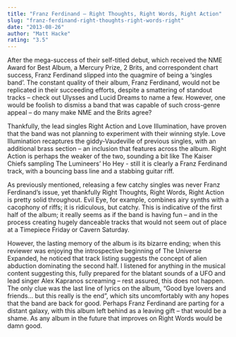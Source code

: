 ```yaml
---
title: "Franz Ferdinand – Right Thoughts, Right Words, Right Action"
slug: "franz-ferdinand-right-thoughts-right-words-right"
date: "2013-08-26"
author: "Matt Hacke"
rating: "3.5"
---
```


After the mega-success of their self-titled debut, which received the NME Award for Best Album, a Mercury Prize, 2 Brits, and correspondent chart success, Franz Ferdinand slipped into the quagmire of being a ‘singles band’. The constant quality of their album, Franz Ferdinand, would not be replicated in their succeeding efforts, despite a smattering of standout tracks – check out Ulysses and Lucid Dreams to name a few. However, one would be foolish to dismiss a band that was capable of such cross-genre appeal – do many make NME and the Brits agree?

Thankfully, the lead singles Right Action and Love Illumination, have proven that the band was not planning to experiment with their winning style. Love Illumination recaptures the giddy-Vaudeville of previous singles, with an additional brass section – an inclusion that features across the album. Right Action is perhaps the weaker of the two, sounding a bit like The Kaiser Chiefs sampling The Lumineers’ Ho Hey - still it is clearly a Franz Ferdinand track, with a bouncing bass line and a stabbing guitar riff.

As previously mentioned, releasing a few catchy singles was never Franz Ferdinand’s issue, yet thankfully Right Thoughts, Right Words, Right Action is pretty solid throughout. Evil Eye, for example, combines airy synths with a cacophony of riffs; it is ridiculous, but catchy. This is indicative of the first half of the album; it really seems as if the band is having fun – and in the process creating hugely danceable tracks that would not seem out of place at a Timepiece Friday or Cavern Saturday.

However, the lasting memory of the album is its bizarre ending; when this reviewer was enjoying the introspective beginning of The Universe Expanded, he noticed that track listing suggests the concept of alien abduction dominating the second half. I listened for anything in the musical content suggesting this, fully prepared for the blatant sounds of a UFO and lead singer Alex Kapranos screaming – rest assured, this does not happen. The only clue was the last line of lyrics on the album, “Good bye lovers and friends… but this really is the end”, which sits uncomfortably with any hopes that the band are back for good. Perhaps Franz Ferdinand are parting for a distant galaxy, with this album left behind as a leaving gift – that would be a shame. As any album in the future that improves on Right Words would be damn good.
